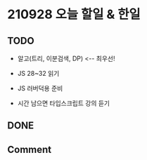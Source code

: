 # 210928 오늘 할일 & 한일

## TODO

- 알고(트리, 이분검색, DP) <-- 최우선!

- JS 28~32 읽기

- JS 러버덕용 준비

- 시간 남으면 타입스크립트 강의 듣기

## DONE

## Comment
